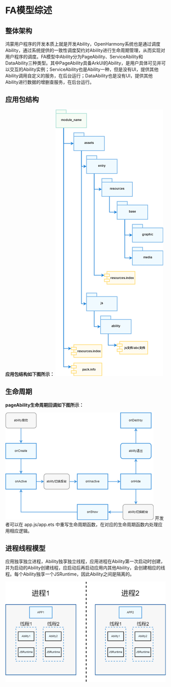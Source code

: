 # FA模型综述

## 整体架构
鸿蒙用户程序的开发本质上就是开发Ability，OpenHarmony系统也是通过调度Ability，通过系统提供的一致性调度契约对Ability进行生命周期管理，从而实现对用户程序的调度。FA模型中Ability分为PageAbility、ServiceAbility和DataAbility三种类型。其中PageAbility具备ArkUI的Ability，是用户具体可见并可以交互的Ability实例；ServiceAbility也是Ability一种，但是没有UI，提供其他Ability调用自定义的服务，在后台运行；DataAbility也是没有UI，提供其他Ability进行数据的增删查服务，在后台运行。

## 应用包结构
**应用包结构如下图所示：**
![fa-package-info](figures/fa-package-info.png)

## 生命周期

**pageAbility生命周期回调如下图所示：**

![fa-pageAbility-lifecycle](figures/fa-pageAbility-lifecycle.png)
开发者可以在 app.js/app.ets 中重写生命周期函数，在对应的生命周期函数内处理应用相应逻辑。


## 进程线程模型
应用独享独立进程，Ability独享独立线程，应用进程在Ability第一次启动时创建，并为启动的Ability创建线程，应启动后再启动应用内其他Ability，会创建相应的线程。每个Ability独享一个JSRuntime，因此Ability之间是隔离的。

![fa-threading-nodel](figures/fa-threading-model.png)
